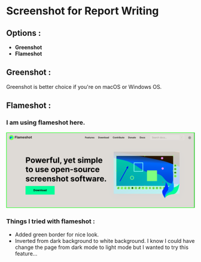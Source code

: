 # Screenshot for Report Writing

## Options :
- **Greenshot**
- **Flameshot**

## Greenshot :
Greenshot is better choice if you're on macOS or Windows OS.

## Flameshot :
### I am using **flameshot** here.

![Screenshot by flame shot](./screenshot.png)

### Things I tried with flameshot :

- Added green border for nice look.
- Inverted from dark background to white background. I know I could have change the page from dark mode to light mode but I wanted to try this feature...